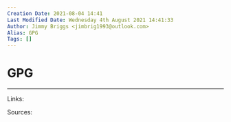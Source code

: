 ```yaml
---
Creation Date: 2021-08-04 14:41
Last Modified Date: Wednesday 4th August 2021 14:41:33
Author: Jimmy Briggs <jimbrig1993@outlook.com>
Alias: GPG
Tags: []
---
```


# GPG

***

Links: 

Sources:

